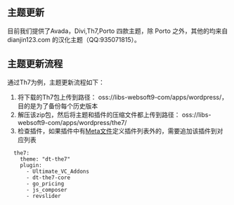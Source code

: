 ## 主题更新

目前我们提供了Avada，Divi,Th7,Porto 四款主题，除 Porto 之外，其他的均来自 dianjin123.com 的汉化主题（QQ:935071815）。  

## 主题更新流程

通过Th7为例，主题更新流程如下：

1. 将下载的Th7包上传到路径： oss://libs-websoft9-com/apps/wordpress/，目的是为了备份每个历史版本
2. 解压该zip包，然后将主题和插件的压缩文件都上传到路径： oss://libs-websoft9-com/apps/wordpress/the7/
3. 检查插件，如果插件中有[Meta文件](https://github.com/Websoft9/ansible-wordpress/blob/main/roles/wordpress/vars/main.yml)定义插件列表外的，需要追加该插件到对应列表
```
  the7: 
    theme: "dt-the7"
    plugin:
      - Ultimate_VC_Addons
      - dt-the7-core
      - go_pricing
      - js_composer
      - revslider
```

